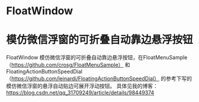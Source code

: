 # FloatWindow
# 模仿微信浮窗的可折叠自动靠边悬浮按钮

FloatWindow 模仿微信浮窗的可折叠自动靠边悬浮按钮，在FloatMenuSample（https://github.com/crosg/FloatMenuSample）
和FloatingActionButtonSpeedDial（https://github.com/leinardi/FloatingActionButtonSpeedDial）
的参考下写的模仿微信浮窗的悬浮自动贴边可展开浮动按钮。
具体见我的博客：https://blog.csdn.net/qq_31709249/article/details/98449374
